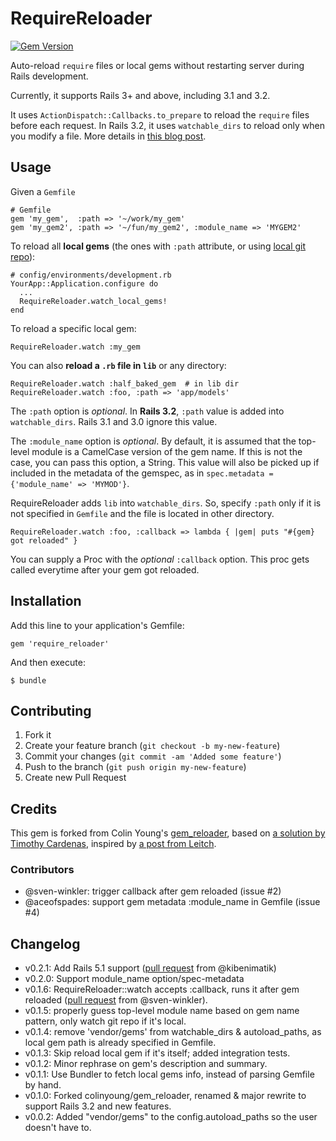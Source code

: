 # RequireReloader

[![Gem Version](https://badge.fury.io/rb/require_reloader.png)](http://badge.fury.io/rb/require_reloader)

Auto-reload `require` files or local gems without restarting server
during Rails development.

Currently, it supports Rails 3+ and above, including 3.1 and 3.2.

It uses `ActionDispatch::Callbacks.to_prepare` to reload the
`require` files before each request. In Rails 3.2, it uses
`watchable_dirs` to reload only when you modify a file. More details in [this blog post](http://teohm.github.com/blog/2013/01/10/reload-required-files-in-rails/).

## Usage

Given a `Gemfile`

    # Gemfile
    gem 'my_gem',  :path => '~/work/my_gem'
    gem 'my_gem2', :path => '~/fun/my_gem2', :module_name => 'MYGEM2'

To reload all **local gems** (the ones with `:path` attribute,
or using [local git repo](http://gembundler.com/v1.2/git.html#local)):

    # config/environments/development.rb
    YourApp::Application.configure do
      ...
      RequireReloader.watch_local_gems!
    end

To reload a specific local gem:

    RequireReloader.watch :my_gem

You can also **reload a `.rb` file in `lib`** or any directory:

    RequireReloader.watch :half_baked_gem  # in lib dir
    RequireReloader.watch :foo, :path => 'app/models'

The `:path` option is *optional*. In **Rails 3.2**, `:path` value is added into `watchable_dirs`. Rails 3.1 and 3.0 ignore this value.

The `:module_name` option is *optional*. By default, it is assumed that the top-level module is a CamelCase version of the gem name.
If this is not the case, you can pass this option, a String. This value will also be picked up if included in the metadata of the gemspec,
as in `spec.metadata = {'module_name' => 'MYMOD'}`.

RequireReloader adds `lib` into `watchable_dirs`. So, specify `:path`
only if it is not specified in `Gemfile` and the file is located in other directory.

    RequireReloader.watch :foo, :callback => lambda { |gem| puts "#{gem} got reloaded" }

You can supply a Proc with the *optional* `:callback` option. This proc gets called everytime after your gem got reloaded.

## Installation

Add this line to your application's Gemfile:

    gem 'require_reloader'

And then execute:

    $ bundle


## Contributing

1. Fork it
2. Create your feature branch (`git checkout -b my-new-feature`)
3. Commit your changes (`git commit -am 'Added some feature'`)
4. Push to the branch (`git push origin my-new-feature`)
5. Create new Pull Request

## Credits

This gem is forked from Colin Young's [gem_reloader](https://github.com/colinyoung/gem_reloader), based on [a solution by Timothy Cardenas](http://timcardenas.com/automatically-reload-gems-in-rails-327-on-eve), inspired by [a post from Leitch](http://ileitch.github.com/2012/03/24/rails-32-code-reloading-from-lib.html).

### Contributors
- @sven-winkler: trigger callback after gem reloaded (issue #2)
- @aceofspades: support gem metadata :module_name in Gemfile (issue #4)

## Changelog
- v0.2.1: Add Rails 5.1 support ([pull request](https://github.com/teohm/require_reloader/pull/7) from @kibenimatik)
- v0.2.0: Support module_name option/spec-metadata
- v0.1.6: RequireReloader::watch accepts :callback, runs it after gem reloaded ([pull request](https://github.com/teohm/require_reloader/pull/2) from @sven-winkler).
- v0.1.5: properly guess top-level module name based on gem name
pattern, only watch git repo if it's local.
- v0.1.4: remove 'vendor/gems' from watchable_dirs & autoload_paths, as local gem path is already specified in Gemfile.
- v0.1.3: Skip reload local gem if it's itself; added integration tests.
- v0.1.2: Minor rephrase on gem's description and summary.
- v0.1.1: Use Bundler to fetch local gems info, instead of parsing Gemfile by hand.
- v0.1.0: Forked colinyoung/gem_reloader, renamed & major rewrite to support Rails 3.2 and new features.
- v0.0.2: Added "vendor/gems" to the config.autoload_paths so the user doesn't have to.
